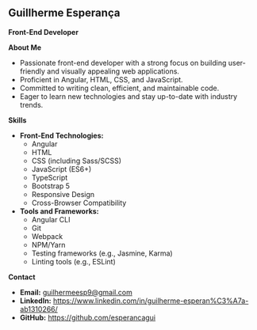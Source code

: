## Guillherme Esperança

**Front-End Developer**

**About Me**

* Passionate front-end developer with a strong focus on building user-friendly and visually appealing web applications.
* Proficient in Angular, HTML, CSS, and JavaScript.
* Committed to writing clean, efficient, and maintainable code.
* Eager to learn new technologies and stay up-to-date with industry trends.

**Skills**

* **Front-End Technologies:**
  - Angular
  - HTML
  - CSS (including Sass/SCSS)
  - JavaScript (ES6+)
  - TypeScript
  - Bootstrap 5
  - Responsive Design
  - Cross-Browser Compatibility
* **Tools and Frameworks:**
  - Angular CLI
  - Git
  - Webpack
  - NPM/Yarn
  - Testing frameworks (e.g., Jasmine, Karma)
  - Linting tools (e.g., ESLint)

**Contact**

* **Email:** guilhermeesp9@gmail.com
* **LinkedIn:** https://www.linkedin.com/in/guilherme-esperan%C3%A7a-ab1310266/
* **GitHub:** https://github.com/esperancagui

